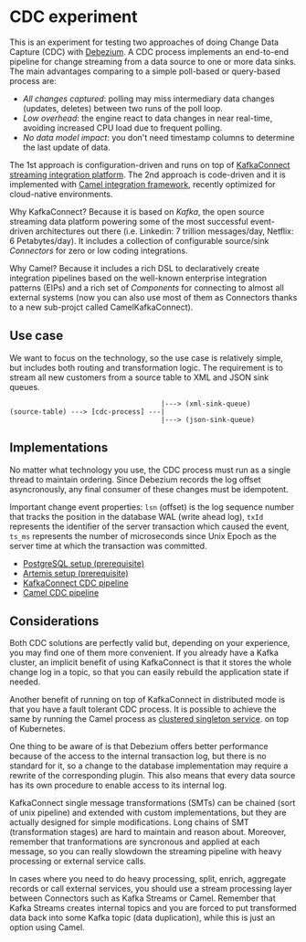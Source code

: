 # CDC experiment

This is an experiment for testing two approaches of doing Change Data Capture (CDC) with [Debezium](https://debezium.io).
A CDC process implements an end-to-end pipeline for change streaming from a data source to one or more data sinks.
The main advantages comparing to a simple poll-based or query-based process are:

- *All changes captured*: polling may miss intermediary data changes (updates, deletes) between two runs of the poll loop.
- *Low overhead*: the engine react to data changes in near real-time, avoiding increased CPU load due to frequent polling.
- *No data model impact*: you don't need timestamp columns to determine the last update of data.

The 1st approach is configuration-driven and runs on top of
[KafkaConnect streaming integration platform](https://kafka.apache.org/documentation/#connect).
The 2nd approach is code-driven and it is implemented with [Camel integration framework](https://camel.apache.org),
recently optimized for cloud-native environments.

Why KafkaConnect? Because it is based on *Kafka*, the open source streaming data platform powering some of the most
successful event-driven architectures out there (i.e. Linkedin: 7 trillion messages/day, Netflix: 6 Petabytes/day).
It includes a collection of configurable source/sink *Connectors* for zero or low coding integrations.

Why Camel? Because it includes a rich DSL to declaratively create integration pipelines based on the well-known
enterprise integration patterns (EIPs) and a rich set of *Components* for connecting to almost all external systems
(now you can also use most of them as Connectors thanks to a new sub-projct called CamelKafkaConnect).

## Use case

We want to focus on the technology, so the use case is relatively simple, but includes both routing and transformation logic.
The requirement is to stream all new customers from a source table to XML and JSON sink queues.
```
                                     |---> (xml-sink-queue)
(source-table) ---> [cdc-process] ---|
                                     |---> (json-sink-queue)
```

## Implementations

No matter what technology you use, the CDC process must run as a single thread to maintain ordering.
Since Debezium records the log offset asyncronously, any final consumer of these changes must be idempotent.

Important change event properties: `lsn` (offset) is the log sequence number that tracks the position in the database
WAL (write ahead log), `txId` represents the identifier of the server transaction which caused the event, `ts_ms`
represents the number of microseconds since Unix Epoch as the server time at which the transaction was committed.

- [PostgreSQL setup (prerequisite)](./resources/postgres.md)
- [Artemis setup (prerequisite)](./resources/artemis.md)
- [KafkaConnect CDC pipeline](./resources/connect.md)
- [Camel CDC pipeline](./resources/camel.md)

## Considerations

Both CDC solutions are perfectly valid but, depending on your experience, you may find one of them more convenient.
If you already have a Kafka cluster, an implicit benefit of using KafkaConnect is that it stores the whole change log
in a topic, so that you can easily rebuild the application state if needed.

Another benefit of running on top of KafkaConnect in  distributed mode is that you have a fault tolerant CDC process.
It is possible to achieve the same by running the Camel process as
[clustered singleton service](https://www.nicolaferraro.me/2017/10/17/creating-clustered-singleton-services-on-kubernetes).
on top of Kubernetes.

One thing to be aware of is that Debezium offers better performance because of the access to the internal transaction log,
but there is no standard for it, so a change to the database implementation may require a rewrite of the corresponding plugin.
This also means that every data source has its own procedure to enable access to its internal log.

KafkaConnect single message transformations (SMTs) can be chained (sort of unix pipeline) and extended with custom implementations,
but they are actually designed for simple modifications. Long chains of SMT (transformation stages) are hard to maintain and reason
about. Moreover, remember that tranformations are syncronous and applied at each message, so you can really slowdown the streaming
pipeline with heavy processing or external service calls.

In cases where you need to do heavy processing, split, enrich, aggregate records or call external services, you should use a stream
processing layer between Connectors such as Kafka Streams or Camel. Remember that Kafka Streams creates internal topics and you are
forced to put transformed data back into some Kafka topic (data duplication), while this is just an option using Camel.
